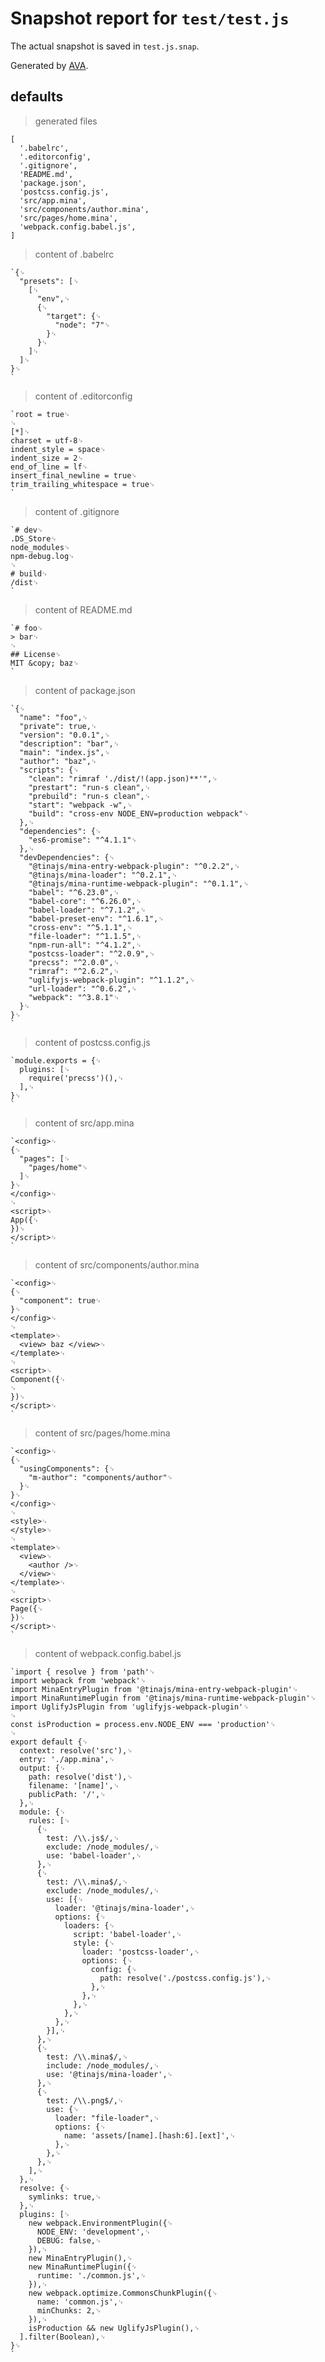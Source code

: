 # Snapshot report for `test/test.js`

The actual snapshot is saved in `test.js.snap`.

Generated by [AVA](https://ava.li).

## defaults

> generated files

    [
      '.babelrc',
      '.editorconfig',
      '.gitignore',
      'README.md',
      'package.json',
      'postcss.config.js',
      'src/app.mina',
      'src/components/author.mina',
      'src/pages/home.mina',
      'webpack.config.babel.js',
    ]

> content of .babelrc

    `{␊
      "presets": [␊
        [␊
          "env",␊
          {␊
            "target": {␊
              "node": "7"␊
            }␊
          }␊
        ]␊
      ]␊
    }␊
    `

> content of .editorconfig

    `root = true␊
    ␊
    [*]␊
    charset = utf-8␊
    indent_style = space␊
    indent_size = 2␊
    end_of_line = lf␊
    insert_final_newline = true␊
    trim_trailing_whitespace = true␊
    `

> content of .gitignore

    `# dev␊
    .DS_Store␊
    node_modules␊
    npm-debug.log␊
    ␊
    # build␊
    /dist␊
    `

> content of README.md

    `# foo␊
    > bar␊
    ␊
    ## License␊
    MIT &copy; baz␊
    `

> content of package.json

    `{␊
      "name": "foo",␊
      "private": true,␊
      "version": "0.0.1",␊
      "description": "bar",␊
      "main": "index.js",␊
      "author": "baz",␊
      "scripts": {␊
        "clean": "rimraf './dist/!(app.json)**'",␊
        "prestart": "run-s clean",␊
        "prebuild": "run-s clean",␊
        "start": "webpack -w",␊
        "build": "cross-env NODE_ENV=production webpack"␊
      },␊
      "dependencies": {␊
        "es6-promise": "^4.1.1"␊
      },␊
      "devDependencies": {␊
        "@tinajs/mina-entry-webpack-plugin": "^0.2.2",␊
        "@tinajs/mina-loader": "^0.2.1",␊
        "@tinajs/mina-runtime-webpack-plugin": "^0.1.1",␊
        "babel": "^6.23.0",␊
        "babel-core": "^6.26.0",␊
        "babel-loader": "^7.1.2",␊
        "babel-preset-env": "^1.6.1",␊
        "cross-env": "^5.1.1",␊
        "file-loader": "^1.1.5",␊
        "npm-run-all": "^4.1.2",␊
        "postcss-loader": "^2.0.9",␊
        "precss": "^2.0.0",␊
        "rimraf": "^2.6.2",␊
        "uglifyjs-webpack-plugin": "^1.1.2",␊
        "url-loader": "^0.6.2",␊
        "webpack": "^3.8.1"␊
      }␊
    }␊
    `

> content of postcss.config.js

    `module.exports = {␊
      plugins: [␊
        require('precss')(),␊
      ],␊
    }␊
    `

> content of src/app.mina

    `<config>␊
    {␊
      "pages": [␊
        "pages/home"␊
      ]␊
    }␊
    </config>␊
    ␊
    <script>␊
    App({␊
    })␊
    </script>␊
    `

> content of src/components/author.mina

    `<config>␊
    {␊
      "component": true␊
    }␊
    </config>␊
    ␊
    <template>␊
      <view> baz </view>␊
    </template>␊
    ␊
    <script>␊
    Component({␊
    ␊
    })␊
    </script>␊
    `

> content of src/pages/home.mina

    `<config>␊
    {␊
      "usingComponents": {␊
        "m-author": "components/author"␊
      }␊
    }␊
    </config>␊
    ␊
    <style>␊
    </style>␊
    ␊
    <template>␊
      <view>␊
        <author />␊
      </view>␊
    </template>␊
    ␊
    <script>␊
    Page({␊
    })␊
    </script>␊
    `

> content of webpack.config.babel.js

    `import { resolve } from 'path'␊
    import webpack from 'webpack'␊
    import MinaEntryPlugin from '@tinajs/mina-entry-webpack-plugin'␊
    import MinaRuntimePlugin from '@tinajs/mina-runtime-webpack-plugin'␊
    import UglifyJsPlugin from 'uglifyjs-webpack-plugin'␊
    ␊
    const isProduction = process.env.NODE_ENV === 'production'␊
    ␊
    export default {␊
      context: resolve('src'),␊
      entry: './app.mina',␊
      output: {␊
        path: resolve('dist'),␊
        filename: '[name]',␊
        publicPath: '/',␊
      },␊
      module: {␊
        rules: [␊
          {␊
            test: /\\.js$/,␊
            exclude: /node_modules/,␊
            use: 'babel-loader',␊
          },␊
          {␊
            test: /\\.mina$/,␊
            exclude: /node_modules/,␊
            use: [{␊
              loader: '@tinajs/mina-loader',␊
              options: {␊
                loaders: {␊
                  script: 'babel-loader',␊
                  style: {␊
                    loader: 'postcss-loader',␊
                    options: {␊
                      config: {␊
                        path: resolve('./postcss.config.js'),␊
                      },␊
                    },␊
                  },␊
                },␊
              },␊
            }],␊
          },␊
          {␊
            test: /\\.mina$/,␊
            include: /node_modules/,␊
            use: '@tinajs/mina-loader',␊
          },␊
          {␊
            test: /\\.png$/,␊
            use: {␊
              loader: "file-loader",␊
              options: {␊
                name: 'assets/[name].[hash:6].[ext]',␊
              },␊
            },␊
          },␊
        ],␊
      },␊
      resolve: {␊
        symlinks: true,␊
      },␊
      plugins: [␊
        new webpack.EnvironmentPlugin({␊
          NODE_ENV: 'development',␊
          DEBUG: false,␊
        }),␊
        new MinaEntryPlugin(),␊
        new MinaRuntimePlugin({␊
          runtime: './common.js',␊
        }),␊
        new webpack.optimize.CommonsChunkPlugin({␊
          name: 'common.js',␊
          minChunks: 2,␊
        }),␊
        isProduction && new UglifyJsPlugin(),␊
      ].filter(Boolean),␊
    }␊
    `
